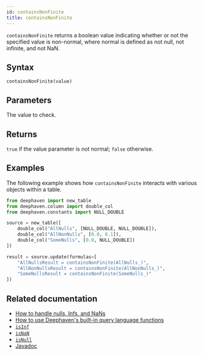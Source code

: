 ```yaml
---
id: containsNonFinite
title: containsNonFinite
---
```


`containsNonFinite` returns a boolean value indicating whether or not the specified value is non-normal, where normal is defined as not null, not infinite, and not NaN.

## Syntax

```
containsNonFinite(value)
```

## Parameters

<ParamTable>
<Param name="value" type="Union[double, float]">

The value to check.

</Param>
</ParamTable>

## Returns

`true` if the value parameter is not normal; `false` otherwise.

## Examples

The following example shows how `containsNonFinite` interacts with various objects within a table.

```python order=source,result
from deephaven import new_table
from deephaven.column import double_col
from deephaven.constants import NULL_DOUBLE

source = new_table([
    double_col("AllNulls", [NULL_DOUBLE, NULL_DOUBLE]),
    double_col("AllNonNulls", [0.0, 0.1]),
    double_col("SomeNulls", [0.0, NULL_DOUBLE])
])

result = source.update(formulas=[
    "AllNullsResult = containsNonFinite(AllNulls_)",
    "AllNonNullsResult = containsNonFinite(AllNonNulls_)",
    "SomeNullsResult = containsNonFinite(SomeNulls_)"
])
```

## Related documentation

- [How to handle nulls, Infs, and NaNs](../../../how-to-guides/handle-null-inf-nan.md)
- [How to use Deephaven's built-in query language functions](../../../how-to-guides/query-language-functions.md)
- [`isInf`](./isInf.md)
- [`isNaN`](./isNaN.md)
- [`isNull`](./isNull.md)
- [Javadoc](<https://deephaven.io/core/javadoc/io/deephaven/libs/GroovyStaticImports.html#containsNonFinite(T)>)
